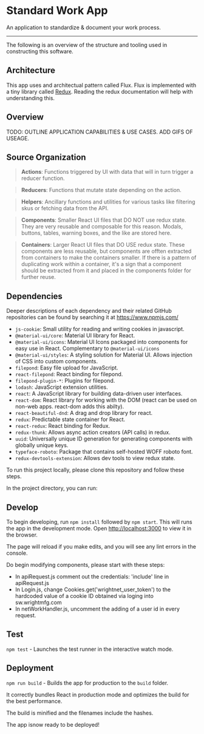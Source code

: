# Standard Work App

An application to standardize & document your work process.

---

The following is an overview of the structure and tooling used in constructing this software.

## Architecture

This app uses and architectual pattern called Flux. Flux is implemented with a tiny library called [Redux](https://redux.js.org/introduction/motivation). Reading the redux documentation will help with understanding this. 

## Overview

TODO: OUTLINE APPLICATION CAPABILITIES & USE CASES. ADD GIFS OF USEAGE.


## Source Organization

> **Actions**: Functions triggered by UI with data that will in turn trigger a reducer function.

> **Reducers**: Functions that mutate state depending on the action.

> **Helpers**: Ancillary functions and utilities for various tasks like filtering skus or fetching data from the API.

> **Components**: Smaller React UI files that DO NOT use redux state. They are very reusable and composable for this reason. Modals, buttons, tables, warning boxes, and the like are stored here.

> **Containers**: Larger React UI files that DO USE redux state. These components are less reusable, but components are offten extracted from containers to make the containers smaller. If there is a pattern of duplicating work within a container, it's a sign that a component should be extracted from it and placed in the components folder for further reuse.

## Dependencies

Deeper descriptions of each dependency and their related GitHub repositories can be found by searching it at https://www.npmjs.com/

- `js-cookie`: Small utility for reading and writing cookies in javascript.
- `@material-ui/core`: Material UI library for React.
- `@material-ui/icons`: Material UI Icons packaged into components for easy use in React. Complementary to `@material-ui/icons`
- `@material-ui/styles`: A styling solution for Material UI. Allows injection of CSS into custom components.
- `filepond`: Easy file upload for JavaScript.
- `react-filepond`: React binding for filepond.
- `filepond-plugin-*`: Plugins for filepond.
- `lodash`: JavaScript extension utilities.
- `react`: A JavaScript library for building data-driven user interfaces.
- `react-dom`: React library for working with the DOM (react can be used on non-web apps. react-dom adds this abilty).
- `react-beautiful-dnd`: A drag and drop library for react.
- `redux`: Predictable state container for React.
- `react-redux`: React binding for Redux.
- `redux-thunk`: Allows async action creators (API calls) in redux.
- `uuid`: Universally unique ID generation for generating components with globally unique keys.
- `typeface-roboto`: Package that contains self-hosted WOFF roboto font.
- `redux-devtools-extension`: Allows dev tools to view redux state.

To run this project locally, please clone this repository and follow these steps.

In the project directory, you can run:

## Develop

To begin developing, run `npm install` followed by `npm start`. This will runs the app in the development mode.
Open [http://localhost:3000](http://localhost:3000) to view it in the browser.

The page will reload if you make edits, and you will see any lint errors in the console.

Do begin modifying components, please start with these steps:
- In apiRequest.js comment out the credentials: 'include' line in apiRequest.js
- In Login.js, change Cookies.get('wrightnet_user_token') to the hardcoded value of a cookie ID obtained via loging into sw.wrightmfg.com
- In netWorkHandler.js, uncomment the adding of a user id in every request.

## Test

`npm test` - Launches the test runner in the interactive watch mode.


## Deployment

`npm run build` - Builds the app for production to the `build` folder.

It correctly bundles React in production mode and optimizes the build for the best performance.

The build is minified and the filenames include the hashes.

The app isnow ready to be deployed!



